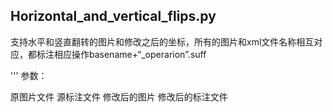 
## Horizontal_and_vertical_flips.py

支持水平和竖直翻转的图片和修改之后的坐标，所有的图片和xml文件名称相互对应，都标注相应操作basename+“_operarion”.suff

'''
参数：

原图片文件
源标注文件
修改后的图片
修改后的标注文件

